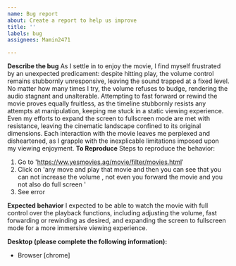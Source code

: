```yaml
---
name: Bug report
about: Create a report to help us improve
title: ''
labels: bug
assignees: Mamin2471

---
```


**Describe the bug**
As I settle in to enjoy the movie, I find myself frustrated by an unexpected predicament: despite hitting play, the volume control remains stubbornly unresponsive, leaving the sound trapped at a fixed level. No matter how many times I try, the volume refuses to budge, rendering the audio stagnant and unalterable. Attempting to fast forward or rewind the movie proves equally fruitless, as the timeline stubbornly resists any attempts at manipulation, keeping me stuck in a static viewing experience. Even my efforts to expand the screen to fullscreen mode are met with resistance, leaving the cinematic landscape confined to its original dimensions. Each interaction with the movie leaves me perplexed and disheartened, as I grapple with the inexplicable limitations imposed upon my viewing enjoyment.
**To Reproduce**
Steps to reproduce the behavior:
1. Go to 'https://ww.yesmovies.ag/movie/filter/movies.html'
2. Click on 'any move and play that movie and then you can see that you can not increase the volume , not even you forward the movie and you not also do full screen '
3. See error

**Expected behavior**
I expected to be able to watch the movie with full control over the playback functions, including adjusting the volume, fast forwarding or rewinding as desired, and expanding the screen to fullscreen mode for a more immersive viewing experience.

**Desktop (please complete the following information):**
 - Browser [chrome]
